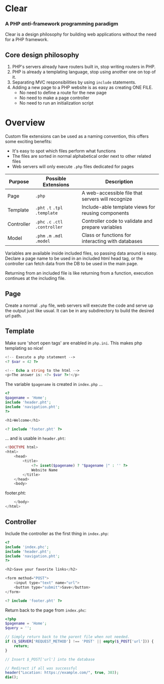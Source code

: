 # Clear

### A PHP *anti*-framework programming paradigm

Clear is a design philosophy for building web applications without the need for a PHP framework.

## Core design philosophy

1. PHP's servers already have routers built in, stop writing routers in PHP.
2. PHP is already a templating language, stop using another one on top of it.
3. Separating MVC responsibilities by using `include` statements.
4. Adding a new page to a PHP website is as easy as creating ONE FILE.
	* No need to define a route for the new page
	* No need to make a page controller
	* No need to run an initialization script

# Overview

Custom file extensions can be used as a naming convention, this offers some exciting benefits:
 * It's easy to spot which files perform what functions
 * The files are sorted in normal alphabetical order next to other related files
 * Web servers will only execute `.php` files dedicated for pages

Purpose    | Possible Extensions | Description
-----------|---------------------|------------
Page       |`.php`               | A web-accessible file that servers will recognize
Template   |`.pht` `.t` `.tpl` `.template`| Include-able template views for reusing components
Controller |`.phc` `.c` `.ctl` `.controller`| Controller code to validate and prepare variables
Model      |`.phm` `.m` `.mdl` `.model` | Class or functions for interacting with databases

Variables are available inside included files, so passing data around is easy. Declare a page name to be used in an included html head tag, or the controller can fetch data from the DB to be used in the main page.

Returning from an included file is like returning from a function, execution continues at the including file.

## Page

Create a normal `.php` file, web servers will execute the code and serve up the output just like usual. It can be in any subdirectory to build the desired url path.

## Template

Make sure 'short open tags' are enabled in `php.ini`. This makes php templating so nice!

```php
<!-- Execute a php statement -->
<? $var = 42 ?>

<!-- Echo a string to the html -->
<p>The answer is: <?= $var ?>!</p>
```

The variable `$pagename` is created in `index.php` ...

```php
<?
$pagename = 'Home';
include 'header.pht';
include 'navigation.pht';
?>

<h1>Welcome</h1>

<? include 'footer.pht' ?>
```

... and is usable in `header.pht`:

```php
<!DOCTYPE html>
<html>
    <head>
        <title>
            <?= isset($pagename) ? "$pagename |" : '' ?>
            Website Name
        </title>
    </head>
    <body>
```

footer.pht:
```php
    </body>
</html>
```

## Controller

Include the controller as the first thing in `index.php`:

```php
<?
include 'index.phc';
include 'header.pht';
include 'navigation.pht';
?>

<h2>Save your favorite links</h2>

<form method="POST">
    <input type="text" name="url">
    <button type="submit">Save</button>
</form>

<? include 'footer.pht' ?>
```

Return back to the page from `index.phc`:

```php
<?php
$pagename = 'Home';
$query = '';

// Simply return back to the parent file when not needed.
if ($_SERVER['REQUEST_METHOD'] !== 'POST' || empty($_POST['url'])) {
    return;
}

// Insert $_POST['url'] into the database

// Redirect if all was successful
header("Location: https://example.com/", true, 303);
die();
```
